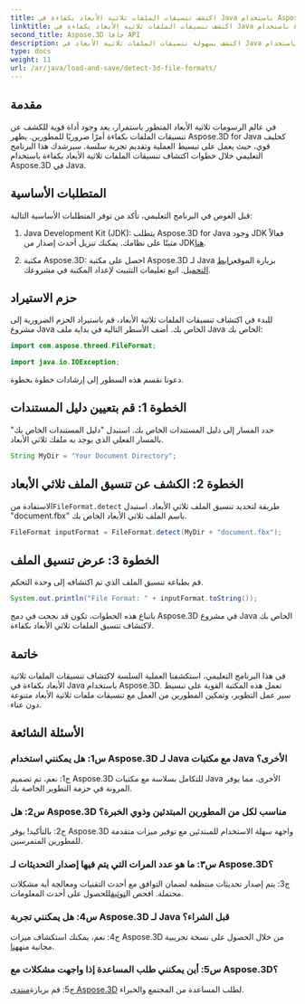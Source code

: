 ```yaml
---
title: اكتشف تنسيقات الملفات ثلاثية الأبعاد بكفاءة في Java باستخدام Aspose.3D
linktitle: اكتشف تنسيقات الملفات ثلاثية الأبعاد بكفاءة في Java باستخدام Aspose.3D
second_title: Aspose.3D جافا API
description: اكتشف بسهولة تنسيقات الملفات ثلاثية الأبعاد في Java باستخدام Aspose.3D. قم بتبسيط عملية التطوير الخاصة بك مع هذه المكتبة القوية.
type: docs
weight: 11
url: /ar/java/load-and-save/detect-3d-file-formats/
---
```

## مقدمة

في عالم الرسومات ثلاثية الأبعاد المتطور باستمرار، يعد وجود أداة قوية للكشف عن تنسيقات الملفات بكفاءة أمرًا ضروريًا للمطورين. يظهر Aspose.3D for Java كحليف قوي، حيث يعمل على تبسيط العملية وتقديم تجربة سلسة. سيرشدك هذا البرنامج التعليمي خلال خطوات اكتشاف تنسيقات الملفات ثلاثية الأبعاد بكفاءة باستخدام Aspose.3D في Java.

## المتطلبات الأساسية

قبل الغوص في البرنامج التعليمي، تأكد من توفر المتطلبات الأساسية التالية:

1. Java Development Kit (JDK): يتطلب Aspose.3D for Java وجود JDK فعالاً مثبتًا على نظامك. يمكنك تنزيل أحدث إصدار من JDK[هنا](https://www.oracle.com/java/technologies/javase-downloads.html).

2.  مكتبة Aspose.3D: احصل على مكتبة Aspose.3D لـ Java بزيارة الموقع[رابط التحميل](https://releases.aspose.com/3d/java/). اتبع تعليمات التثبيت لإعداد المكتبة في مشروعك.

## حزم الاستيراد

للبدء في اكتشاف تنسيقات الملفات ثلاثية الأبعاد، قم باستيراد الحزم الضرورية إلى مشروع Java الخاص بك. أضف الأسطر التالية في بداية ملف Java الخاص بك:

```java
import com.aspose.threed.FileFormat;

import java.io.IOException;
```

دعونا نقسم هذه السطور إلى إرشادات خطوة بخطوة.

## الخطوة 1: قم بتعيين دليل المستندات

حدد المسار إلى دليل المستندات الخاص بك. استبدل "دليل المستندات الخاص بك" بالمسار الفعلي الذي يوجد به ملفك ثلاثي الأبعاد.

```java
String MyDir = "Your Document Directory";
```

## الخطوة 2: الكشف عن تنسيق الملف ثلاثي الأبعاد

 الاستفادة من`FileFormat.detect` طريقة لتحديد تنسيق الملف ثلاثي الأبعاد. استبدل "document.fbx" باسم الملف ثلاثي الأبعاد الخاص بك.

```java
FileFormat inputFormat = FileFormat.detect(MyDir + "document.fbx");
```

## الخطوة 3: عرض تنسيق الملف

قم بطباعة تنسيق الملف الذي تم اكتشافه إلى وحدة التحكم.

```java
System.out.println("File Format: " + inputFormat.toString());
```

باتباع هذه الخطوات، تكون قد نجحت في دمج Aspose.3D في مشروع Java الخاص بك لاكتشاف تنسيق الملفات ثلاثي الأبعاد بكفاءة.

## خاتمة

في هذا البرنامج التعليمي، استكشفنا العملية السلسة لاكتشاف تنسيقات الملفات ثلاثية الأبعاد بكفاءة في Java باستخدام Aspose.3D. تعمل هذه المكتبة القوية على تبسيط سير عمل التطوير، وتمكين المطورين من العمل مع تنسيقات ملفات ثلاثية الأبعاد متنوعة دون عناء.

## الأسئلة الشائعة

### س1: هل يمكنني استخدام Aspose.3D لـ Java مع مكتبات Java الأخرى؟

ج1: نعم، تم تصميم Aspose.3D للتكامل بسلاسة مع مكتبات Java الأخرى، مما يوفر المرونة في حزمة التطوير الخاصة بك.

### س2: هل Aspose.3D مناسب لكل من المطورين المبتدئين وذوي الخبرة؟

ج2: بالتأكيد! يوفر Aspose.3D واجهة سهلة الاستخدام للمبتدئين مع توفير ميزات متقدمة للمطورين المتمرسين.

### س٣: ما هو عدد المرات التي يتم فيها إصدار التحديثات لـ Aspose.3D؟

 ج3: يتم إصدار تحديثات منتظمة لضمان التوافق مع أحدث التقنيات ومعالجة أية مشكلات محتملة. افحص ال[توثيق](https://reference.aspose.com/3d/java/)للحصول على أحدث المعلومات.

### س4: هل يمكنني تجربة Aspose.3D لـ Java قبل الشراء؟

 ج4: نعم، يمكنك استكشاف ميزات Aspose.3D من خلال الحصول على نسخة تجريبية مجانية منه[هنا](https://releases.aspose.com/).

### س5: أين يمكنني طلب المساعدة إذا واجهت مشكلات مع Aspose.3D؟

 ج5: قم بزيارة[منتدى Aspose.3D](https://forum.aspose.com/c/3d/18) لطلب المساعدة من المجتمع والخبراء.